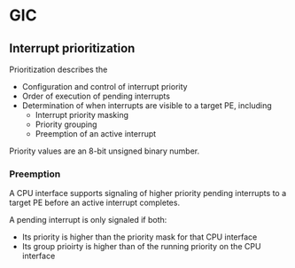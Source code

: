 # GIC

## Interrupt prioritization

Prioritization describes the

* Configuration and control of interrupt priority
* Order of execution of pending interrupts
* Determination of when interrupts are visible to a target PE,
  including
  * Interrupt priority masking
  * Priority grouping
  * Preemption of an active interrupt

Priority values are an 8-bit unsigned binary number.

### Preemption

A CPU interface supports signaling of higher priority pending
interrupts to a target PE before an active interrupt completes.

A pending interrupt is only signaled if both:

* Its priority is higher than the priority mask for that CPU
  interface
* Its group prioirty is higher than of the running priority on
  the CPU interface
